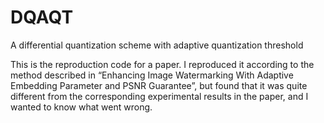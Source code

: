 # DQAQT
A differential quantization scheme with adaptive quantization threshold

This is the reproduction code for a paper. I reproduced it according to the method described in “Enhancing Image Watermarking With Adaptive Embedding Parameter and PSNR Guarantee”, but found that it was quite different from the corresponding experimental results in the paper, and I wanted to know what went wrong.
